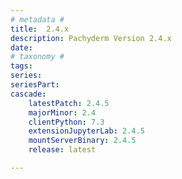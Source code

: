 ```yaml
---
# metadata # 
title:  2.4.x
description: Pachyderm Version 2.4.x 
date: 
# taxonomy #
tags:
series:
seriesPart:
cascade:
    latestPatch: 2.4.5
    majorMinor: 2.4
    clientPython: 7.3
    extensionJupyterLab: 2.4.5
    mountServerBinary: 2.4.5
    release: latest 

---
```

